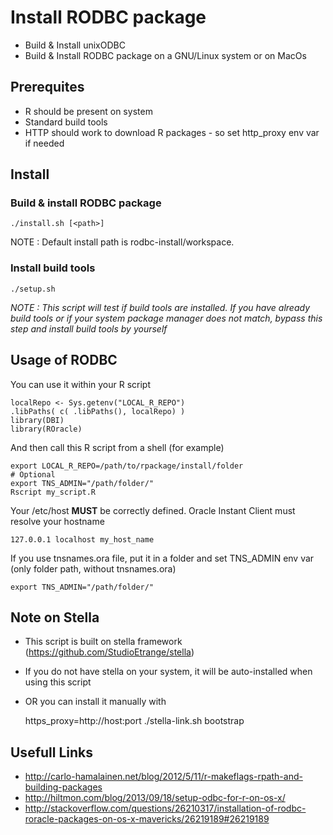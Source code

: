 # Install RODBC package

* Build & Install unixODBC
* Build & Install RODBC package on a GNU/Linux system or on MacOs

## Prerequites

* R should be present on system
* Standard build tools
* HTTP should work to download R packages - so set http_proxy env var if needed

## Install

### Build & install RODBC package

	./install.sh [<path>]

NOTE : Default install path is rodbc-install/workspace.

### Install build tools

	./setup.sh

_NOTE : This script will test if build tools are installed. If you have already build tools or if your system package manager does not match, bypass this step and install build tools by yourself_


## Usage of RODBC

You can use it within your R script

	localRepo <- Sys.getenv("LOCAL_R_REPO")
	.libPaths( c( .libPaths(), localRepo) )
	library(DBI)
	library(ROracle)

And then call this R script from a shell (for example)

	export LOCAL_R_REPO=/path/to/rpackage/install/folder
	# Optional
	export TNS_ADMIN="/path/folder/"
	Rscript my_script.R

Your /etc/host **MUST** be correctly defined. Oracle Instant Client must resolve your hostname

	127.0.0.1 localhost my_host_name

If you use tnsnames.ora file, put it in a folder and set TNS_ADMIN env var (only folder path, without tnsnames.ora)

	export TNS_ADMIN="/path/folder/"

## Note on Stella

* This script is built on stella framework (https://github.com/StudioEtrange/stella)
* If you do not have stella on your system, it will be auto-installed when using this script
* OR you can install it manually with

	https_proxy=http://host:port ./stella-link.sh bootstrap

## Usefull Links

* http://carlo-hamalainen.net/blog/2012/5/11/r-makeflags-rpath-and-building-packages
* http://hiltmon.com/blog/2013/09/18/setup-odbc-for-r-on-os-x/
* http://stackoverflow.com/questions/26210317/installation-of-rodbc-roracle-packages-on-os-x-mavericks/26219189#26219189

